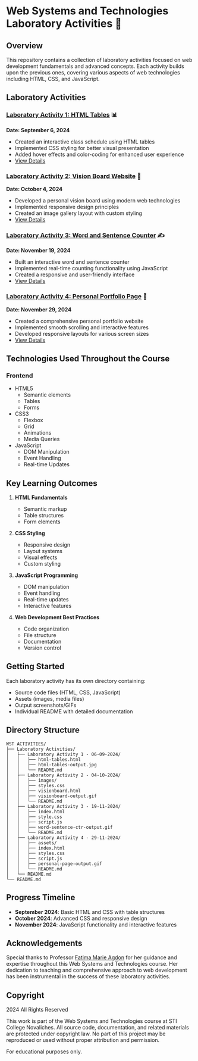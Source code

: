 # Web Systems and Technologies Laboratory Activities 🚀

## Overview
This repository contains a collection of laboratory activities focused on web development fundamentals and advanced concepts. Each activity builds upon the previous ones, covering various aspects of web technologies including HTML, CSS, and JavaScript.

## Laboratory Activities

### [Laboratory Activity 1: HTML Tables](./Laboratory%20Activities/Laboratory%20Activity%201%20-%2006-09-2024/) 📊
**Date: September 6, 2024**
- Created an interactive class schedule using HTML tables
- Implemented CSS styling for better visual presentation
- Added hover effects and color-coding for enhanced user experience
- [View Details](./Laboratory%20Activities/Laboratory%20Activity%202%20-%2004-10-2024/)

### [Laboratory Activity 2: Vision Board Website](./Laboratory%20Activities/Laboratory%20Activity%202%20-%2004-10-2024/README.md) 🎯
**Date: October 4, 2024**
- Developed a personal vision board using modern web technologies
- Implemented responsive design principles
- Created an image gallery layout with custom styling
- [View Details](./Laboratory%20Activities/Laboratory%20Activity%202%20-%2004-10-2024/README.md)

### [Laboratory Activity 3: Word and Sentence Counter](./Laboratory%20Activities/Laboratory%20Activity%203%20-%2019-11-2024/) ✍️
**Date: November 19, 2024**
- Built an interactive word and sentence counter
- Implemented real-time counting functionality using JavaScript
- Created a responsive and user-friendly interface
- [View Details](./Laboratory%20Activities/Laboratory%20Activity%203%20-%2019-11-2024/README.md)

### [Laboratory Activity 4: Personal Portfolio Page](./Laboratory%20Activities/Laboratory%20Activity%204%20-%2029-11-2024/) 🌟
**Date: November 29, 2024**
- Created a comprehensive personal portfolio website
- Implemented smooth scrolling and interactive features
- Developed responsive layouts for various screen sizes
- [View Details](./Laboratory%20Activities/Laboratory%20Activity%204%20-%2029-11-2024/README.md)

## Technologies Used Throughout the Course

### Frontend
- HTML5
  - Semantic elements
  - Tables
  - Forms
- CSS3
  - Flexbox
  - Grid
  - Animations
  - Media Queries
- JavaScript
  - DOM Manipulation
  - Event Handling
  - Real-time Updates

## Key Learning Outcomes
1. **HTML Fundamentals**
   - Semantic markup
   - Table structures
   - Form elements

2. **CSS Styling**
   - Responsive design
   - Layout systems
   - Visual effects
   - Custom styling

3. **JavaScript Programming**
   - DOM manipulation
   - Event handling
   - Real-time updates
   - Interactive features

4. **Web Development Best Practices**
   - Code organization
   - File structure
   - Documentation
   - Version control

## Getting Started
Each laboratory activity has its own directory containing:
- Source code files (HTML, CSS, JavaScript)
- Assets (images, media files)
- Output screenshots/GIFs
- Individual README with detailed documentation

## Directory Structure
```
WST ACTIVITIES/
├── Laboratory Activities/
│   ├── Laboratory Activity 1 - 06-09-2024/
│   │   ├── html-tables.html
│   │   ├── html-tables-output.jpg
│   │   └── README.md
│   ├── Laboratory Activity 2 - 04-10-2024/
│   │   ├── images/
│   │   ├── styles.css
│   │   ├── visionboard.html
│   │   ├── visionboard-output.gif
│   │   └── README.md
│   ├── Laboratory Activity 3 - 19-11-2024/
│   │   ├── index.html
│   │   ├── style.css
│   │   ├── script.js
│   │   ├── word-sentence-ctr-output.gif
│   │   └── README.md
│   ├── Laboratory Activity 4 - 29-11-2024/
│   │   ├── assets/
│   │   ├── index.html
│   │   ├── styles.css
│   │   ├── script.js
│   │   ├── personal-page-output.gif
│   │   └── README.md
│   └── README.md
└── README.md
```

## Progress Timeline
- **September 2024**: Basic HTML and CSS with table structures
- **October 2024**: Advanced CSS and responsive design
- **November 2024**: JavaScript functionality and interactive features

## Acknowledgements
Special thanks to Professor [Fatima Marie Agdon](https://github.com/marieemoiselle) for her guidance and expertise throughout this Web Systems and Technologies course. Her dedication to teaching and comprehensive approach to web development has been instrumental in the success of these laboratory activities.

## Copyright
 2024 All Rights Reserved

This work is part of the Web Systems and Technologies course at STI College Novaliches. All source code, documentation, and related materials are protected under copyright law. No part of this project may be reproduced or used without proper attribution and permission.

For educational purposes only.
